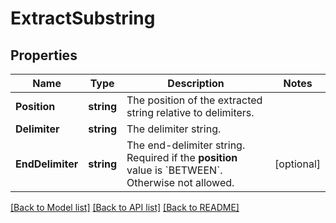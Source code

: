 # ExtractSubstring

## Properties
Name | Type | Description | Notes
------------ | ------------- | ------------- | -------------
**Position** | **string** | The position of the extracted string relative to delimiters. | 
**Delimiter** | **string** | The delimiter string. | 
**EndDelimiter** | **string** | The end-delimiter string.    Required if the **position** value is &#x60;BETWEEN&#x60;. Otherwise not allowed. | [optional] 

[[Back to Model list]](../README.md#documentation-for-models) [[Back to API list]](../README.md#documentation-for-api-endpoints) [[Back to README]](../README.md)


